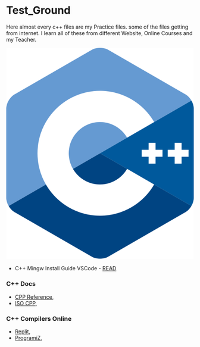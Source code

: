 ﻿# Test_Ground
Here almost every c++ files are my Practice files. some of the files getting from internet. I learn all of these from different Website, Online Courses and my Teacher.

![C++ Image](https://github.com/Koushikask/CPP.Programs/blob/master/CPP_logo.svg?raw=true)

- C++ Mingw Install Guide VSCode - [READ](http://code.visualstudio.com/docs/cpp/config-mingw)

### C++ Docs
- [CPP Reference](https://en.cppreference.com/w/"),&nbsp;
- [ISO CPP](https://isocpp.org/),&nbsp;

### C++ Compilers Online
- [Replit](https://replit.com/languages/cpp),&nbsp;
- [ProgramiZ](https://www.programiz.com/cpp-programming/online-compiler/),&nbsp;

